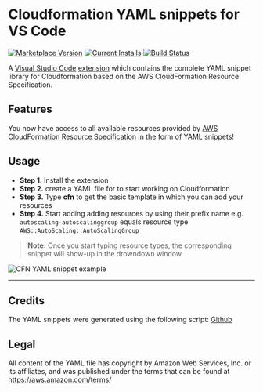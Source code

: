 # Cloudformation YAML snippets for VS Code

[![Marketplace Version](https://vsmarketplacebadge.apphb.com/version/dsteenman.cloudformation-yaml-snippets.svg 'Current Release')](https://marketplace.visualstudio.com/items?itemName=dsteenman.cloudformation-yaml-snippets)
[![Current Installs](https://vsmarketplacebadge.apphb.com/installs-short/dsteenman.cloudformation-yaml-snippets.svg 'Currently Installed')](https://marketplace.visualstudio.com/items?itemName=dsteenman.cloudformation-yaml-snippets)
[![Build Status](https://dev.azure.com/dsteenman/Cloudformation%20YAML%20Snippets%20for%20VS%20Code/_apis/build/status/dsteenman.cloudformation-yaml-snippets?branchName=master)](https://dev.azure.com/dsteenman/Cloudformation%20YAML%20Snippets%20for%20VS%20Code/_build/latest?definitionId=1&branchName=master)

A [Visual Studio Code](https://code.visualstudio.com/) [extension](https://marketplace.visualstudio.com/items?itemName=dsteenman.cloudformation-yaml-snippets) which contains the complete YAML snippet library for Cloudformation based on the AWS CloudFormation Resource Specification.

## Features

You now have access to all available resources provided by [AWS CloudFormation Resource Specification](https://docs.aws.amazon.com/AWSCloudFormation/latest/UserGuide/cfn-resource-specification.html) in the form of YAML snippets!

## Usage

* **Step 1.** Install the extension
* **Step 2.** create a YAML file for to start working on Cloudformation
* **Step 3.** Type **cfn** to get the basic template in which you can add your resources
* **Step 4.** Start adding adding resources by using their prefix name e.g. ```autoscaling-autoscalinggroup``` equals resource type ```AWS::AutoScaling::AutoScalingGroup```

> **Note:** Once you start typing resource types, the corresponding snippet will show-up in the drowndown window.

![CFN YAML snippet example](https://raw.githubusercontent.com/dsteenman/cloudformation-yaml-snippets/master/images/cfn-yaml-snippet-example.gif)

---

## Credits

The YAML snippets were generated using the following script: [Github](https://github.com/mikegchambers/cfn-yaml-snippet)

## Legal

All content of the YAML file has copyright by Amazon Web Services, Inc. or its
affiliates, and was published under the terms that can be found at
https://aws.amazon.com/terms/

[Resource Types Reference]: http://docs.aws.amazon.com/AWSCloudFormation/latest/UserGuide/aws-template-resource-type-ref.html
